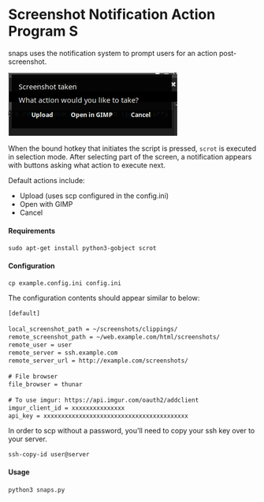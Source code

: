 # Screenshot Notification Action Program S

snaps uses the notification system to prompt users for an action post-screenshot. 

![snaps](resources/images/snaps.png)

When the bound hotkey that initiates the script is pressed, `scrot` is
executed in selection mode. After selecting part of the screen, a 
notification appears with buttons asking what action to execute next.

Default actions include:

* Upload (uses scp configured in the config.ini)
* Open with GIMP
* Cancel

#### Requirements

```
sudo apt-get install python3-gobject scrot
```

#### Configuration

```
cp example.config.ini config.ini
```

The configuration contents should appear similar to below:

```
[default]

local_screenshot_path = ~/screenshots/clippings/
remote_screenshot_path = ~/web.example.com/html/screenshots/
remote_user = user
remote_server = ssh.example.com
remote_server_url = http://example.com/screenshots/

# File browser
file_browser = thunar

# To use imgur: https://api.imgur.com/oauth2/addclient
imgur_client_id = xxxxxxxxxxxxxxx
api_key = xxxxxxxxxxxxxxxxxxxxxxxxxxxxxxxxxxxxxxxxx
```

In order to scp without a password, you'll need to copy your ssh key over
 to your server.

```
ssh-copy-id user@server
```

#### Usage

```
python3 snaps.py
```